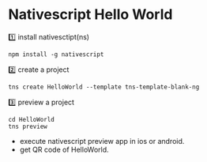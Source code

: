 # Nativescript Hello World

:one: install nativesctipt(ns)

```
npm install -g nativescript
```

:two: create a project

```
tns create HelloWorld --template tns-template-blank-ng
```

:three: preview a project

```
cd HelloWorld
tns preview
```

- execute nativescript preview app in ios or android.
- get QR code of HelloWorld.

